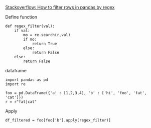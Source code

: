 [Stackoverflow: How to filter rows in pandas by regex](https://stackoverflow.com/questions/15325182/how-to-filter-rows-in-pandas-by-regex/48884429)


Define function

```
def regex_filter(val):
    if val:
        mo = re.search(r,val)
        if mo:
            return True
        else:
            return False
    else:
        return False
```

dataframe

```
import pandas as pd
import re 

foo = pd.DataFrame({'a' : [1,2,3,4], 'b' : ['hi', 'foo', 'fat', 'cat']})
r = r"fat|cat"
```

Apply

```
df_filtered = foo[foo['b'].apply(regex_filter)]

```